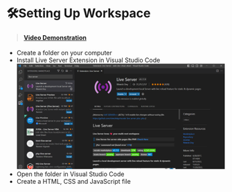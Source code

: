 # 🛠️Setting Up Workspace

> #### [Video Demonstration](https://code.visualstudio.com/)

- Create a folder on your computer
- Install Live Server Extension in Visual Studio Code
![Live Server Extension](../static_files/liveserverextension.png)
- Open the folder in Visual Studio Code
- Create a HTML, CSS and JavaScript file
 
